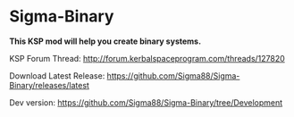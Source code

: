 # Sigma-Binary

**This KSP mod will help you create binary systems.**


KSP Forum Thread: http://forum.kerbalspaceprogram.com/threads/127820

Download Latest Release: https://github.com/Sigma88/Sigma-Binary/releases/latest

Dev version: https://github.com/Sigma88/Sigma-Binary/tree/Development
